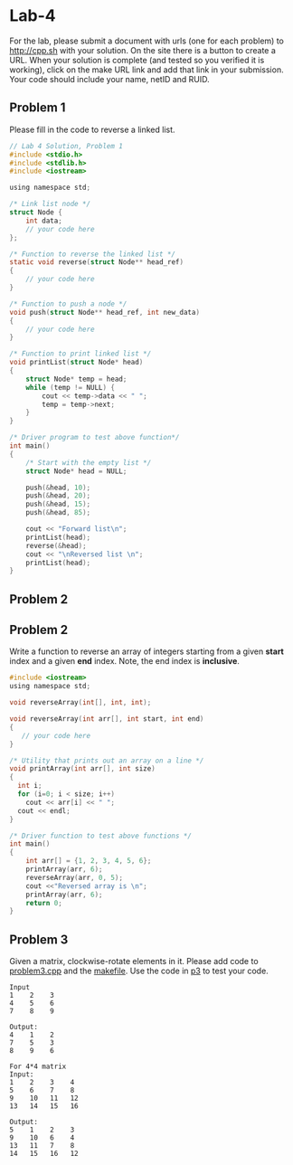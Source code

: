 # Lab-4
For the lab, please submit a document with urls (one for each problem) to http://cpp.sh with your solution. On the site there is a button to create a URL. When your solution is complete (and tested so you verified it is working), click on the make URL link and add that link in your submission. Your code should include your name, netID and RUID.


## Problem 1

Please fill in the code to reverse a linked list.

```C
// Lab 4 Solution, Problem 1
#include <stdio.h> 
#include <stdlib.h> 
#include <iostream>

using namespace std;

/* Link list node */
struct Node { 
	int data; 
	// your code here
}; 

/* Function to reverse the linked list */
static void reverse(struct Node** head_ref) 
{ 
	// your code here 
} 

/* Function to push a node */
void push(struct Node** head_ref, int new_data) 
{ 
	// your code here 
} 

/* Function to print linked list */
void printList(struct Node* head) 
{ 
	struct Node* temp = head; 
	while (temp != NULL) { 
		cout << temp->data << " "; 
		temp = temp->next; 
	} 
} 

/* Driver program to test above function*/
int main() 
{ 
	/* Start with the empty list */
	struct Node* head = NULL; 

	push(&head, 10); 
	push(&head, 20); 
	push(&head, 15); 
	push(&head, 85); 

	cout << "Forward list\n"; 
	printList(head); 
	reverse(&head); 
	cout << "\nReversed list \n"; 
	printList(head); 
} 
```

## Problem 2

## Problem 2

Write a function to reverse an array of integers starting from a given **start** index and a given **end** index.  Note, the end index is **inclusive**.  

```C
#include <iostream>
using namespace std;

void reverseArray(int[], int, int);

void reverseArray(int arr[], int start, int end) 
{ 
   // your code here    
}

/* Utility that prints out an array on a line */
void printArray(int arr[], int size)
{
  int i;
  for (i=0; i < size; i++)
    cout << arr[i] << " ";
  cout << endl;
}

/* Driver function to test above functions */
int main()
{
    int arr[] = {1, 2, 3, 4, 5, 6};
    printArray(arr, 6);
    reverseArray(arr, 0, 5);
    cout <<"Reversed array is \n";
    printArray(arr, 6);
    return 0;
}
```


## Problem 3

Given a matrix, clockwise-rotate elements in it.  Please add code to [problem3.cpp](https://github.com/jortizcs-rutgers/PM1-Spring2020-Rutgers/blob/master/lab4/p3/problem3.cpp) and the [makefile](https://github.com/jortizcs-rutgers/PM1-Spring2020-Rutgers/blob/master/lab4/p3/makefile).  Use the code in [p3](https://github.com/jortizcs-rutgers/PM1-Spring2020-Rutgers/tree/master/lab4/p3) to test your code.

```
Input
1    2    3
4    5    6
7    8    9

Output:
4    1    2
7    5    3
8    9    6

For 4*4 matrix
Input:
1    2    3    4    
5    6    7    8
9    10   11   12
13   14   15   16

Output:
5    1    2    3
9    10   6    4
13   11   7    8
14   15   16   12
```
